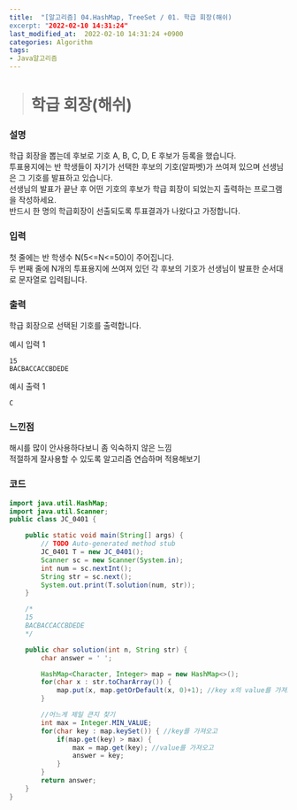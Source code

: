 ```yaml
---
title:  "[알고리즘] 04.HashMap, TreeSet / 01. 학급 회장(해쉬)
excerpt: "2022-02-10 14:31:24"
last_modified_at:  2022-02-10 14:31:24 +0900
categories: Algorithm
tags:
- Java알고리즘
---
```


># 학급 회장(해쉬)  

### 설명  

학급 회장을 뽑는데 후보로 기호 A, B, C, D, E 후보가 등록을 했습니다.  
투표용지에는 반 학생들이 자기가 선택한 후보의 기호(알파벳)가 쓰여져 있으며 선생님은 그 기호를 발표하고 있습니다.  
선생님의 발표가 끝난 후 어떤 기호의 후보가 학급 회장이 되었는지 출력하는 프로그램을 작성하세요.  
반드시 한 명의 학급회장이 선출되도록 투표결과가 나왔다고 가정합니다.  


### 입력  

첫 줄에는 반 학생수 N(5<=N<=50)이 주어집니다.  
두 번째 줄에 N개의 투표용지에 쓰여져 있던 각 후보의 기호가 선생님이 발표한 순서대로 문자열로 입력됩니다.  


### 출력  

학급 회장으로 선택된 기호를 출력합니다.   


예시 입력 1   
```
15
BACBACCACCBDEDE
```
예시 출력 1  
```
C
```

### 느낀점  

해시를 많이 안사용하다보니 좀 익숙하지 않은 느낌  
적절하게 잘사용할 수 있도록 알고리즘 연습하며 적용해보기  


### 코드  

```java
import java.util.HashMap;
import java.util.Scanner;
public class JC_0401 {

	public static void main(String[] args) {
		// TODO Auto-generated method stub
		JC_0401 T = new JC_0401();
		Scanner sc = new Scanner(System.in);
		int num = sc.nextInt();
		String str = sc.next();
		System.out.print(T.solution(num, str));
	}

	/*
	15
	BACBACCACCBDEDE
	*/

	public char solution(int n, String str) {
		char answer = ' ';

		HashMap<Character, Integer> map = new HashMap<>();
		for(char x : str.toCharArray()) {
			map.put(x, map.getOrDefault(x, 0)+1); //key x의 value를 가져오고 없으면 0으로 초기
		}

		//어느게 제일 큰지 찾기
		int max = Integer.MIN_VALUE;
		for(char key : map.keySet()) { //key를 가져오고
			if(map.get(key) > max) {
				max = map.get(key); //value를 가져오고
				answer = key;
			}
		}
		return answer;
	}
}

```
